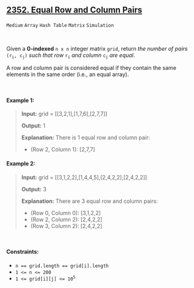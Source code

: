 ## [2352. Equal Row and Column Pairs](https://leetcode.com/problems/equal-row-and-column-pairs)

<code>Medium</code> <code>Array</code> <code>Hash Table</code> <code>Matrix</code> <code>Simulation</code>

<br>

Given a __0-indexed__ <code>n x n</code> integer matrix <code>grid</code>, return *the number of pairs* <code>(r<sub>i</sub>, c<sub>j</sub>)</code> *such that row* <code>r<sub>i</sub></code> *and column* <code>c<sub>j</sub></code> *are equal*.

A row and column pair is considered equal if they contain the same elements in the same order (i.e., an equal array).

<br>

#### Example 1:


> __Input:__ grid = [[3,2,1],[1,7,6],[2,7,7]]
> 
> __Output:__ 1
> 
> __Explanation:__ There is 1 equal row and column pair:  
> - (Row 2, Column 1): [2,7,7]  

#### Example 2:

> __Input:__ grid = [[3,1,2,2],[1,4,4,5],[2,4,2,2],[2,4,2,2]]
> 
> __Output:__ 3
> 
> __Explanation:__ There are 3 equal row and column pairs:  
> - (Row 0, Column 0): [3,1,2,2]  
> - (Row 2, Column 2): [2,4,2,2]  
> - (Row 3, Column 2): [2,4,2,2]  
 
<br>

#### Constraints:

- <code>n == grid.length == grid[i].length</code>
- <code>1 <= n <= 200</code>
- <code>1 <= grid[i][j] <= 10<sup>5</sup></code>
